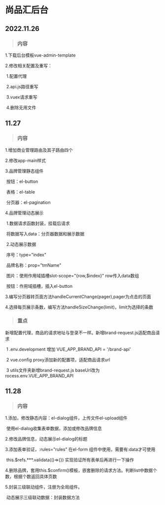 # 尚品汇后台



## 2022.11.26

> ### 内容

1.下载后台模板vue-admin-template

2.修改相关配置及重写：

​	1.配置代理

​	2.api.js路径重写

​	3.vuex请求重写

​	4.删除无用文件



## 11.27

> ### 内容

1.增加商业管理路由及其子路由四个

2.修改app-main样式

3.品牌管理静态组件

​	按钮：el-button

​	表格：el-table

​	分页器：el-pagination

4.品牌管理动态展示

​	1.数据请求函数封装，挂载后请求

​		将数据写入data：分页器数据和展示数据

​	2.动态展示数据

​		序号：type="index"

​		品牌名称：prop="tmName"

​		图片：使用作用域插槽slot-scope="{row,$index}"  row传入data数组

​		按钮：作用域插槽，插入el-button			

​	3.编写分页器转页面方法handleCurrentChange(pager),pager为点击的页面

​	4.选择每页展示条数，编写方法handleSizeChange(limit)，limit为选择的条数

> ### 重点

新增配置代理，商品的请求地址与登录不一样。新增brand-request.js适配商品请求

​	1 .env.development 增加 VUE_APP_BRAND_API = '/brand-api'

​	2 vue.config proxy添加新的配置项，适配商品请求url

​	3 utils文件夹新增brand-request.js baseUrl改为 rocess.env.VUE_APP_BRAND_API



## 11.28

> ### 内容

1.添加，修改静态内容：el-dialog组件，上传文件el-upload组件

​	使用el-dialog收集表单数据，添加或修改品牌信息

2.修改品牌信息，动态展示el-dialog的标题

3.添加表单验证，:rules="rules" 在el-form 组件中使用，需要有:data才可使用

​	this.$refs.***.validata(()=>{}) 实现验证所有表单后再进行一下操作

4.删除品牌，套用this.$confirm()模板，嵌套删除的请求方法。判断list中数据个数，根据个数返回具体页数

5.封装三级联动组件，注册为全局组件。

​	动态展示三级联动数据：封装数据方法

